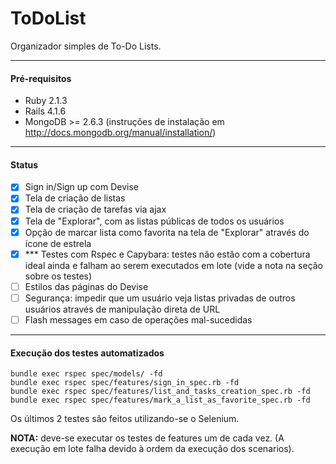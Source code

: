 ToDoList
========

Organizador simples de To-Do Lists.

---
#### Pré-requisitos
 - Ruby 2.1.3
 - Rails 4.1.6
 - MongoDB >= 2.6.3 (instruções de instalação em http://docs.mongodb.org/manual/installation/)

---
#### Status
- [x] Sign in/Sign up com Devise
- [x] Tela de criação de listas
- [x] Tela de criação de tarefas via ajax
- [x] Tela de "Explorar", com as listas públicas de todos os usuários
- [x] Opção de marcar lista como favorita na tela de "Explorar" através do ícone de estrela
- [x] *** Testes com Rspec e Capybara: testes não estão com a cobertura ideal ainda e falham ao serem executados em lote (vide a nota na seção sobre os testes)
- [ ] Estilos das páginas do Devise
- [ ] Segurança: impedir que um usuário veja listas privadas de outros usuários através de manipulação direta de URL
- [ ] Flash messages em caso de operações mal-sucedidas

---
#### Execução dos testes automatizados
```
bundle exec rspec spec/models/ -fd
bundle exec rspec spec/features/sign_in_spec.rb -fd
bundle exec rspec spec/features/list_and_tasks_creation_spec.rb -fd
bundle exec rspec spec/features/mark_a_list_as_favorite_spec.rb -fd
```

Os últimos 2 testes são feitos utilizando-se o Selenium.

**NOTA:** deve-se executar os testes de features um de cada vez. (A execução em lote falha devido à ordem da execução dos scenarios).